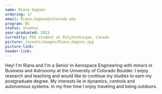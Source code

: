 ```yaml
---
name: Riana Gagnon
ordering: 17
email: Riana.Gagnon@colorado.edu
program: BS
status: alumnus 
year-graduated: 2023 
currently: PhD student at Polytechnique, Canada
picture: /assets/images/Riana_Gagnon.jpg 
picture-link: 
header-link:
---
```


Hey! I'm Riana and I'm a Senior In Aerospace Engineering with minors in Business and Astronomy at the University of Colorado Boulder. I enjoy research and teaching and would like to continue my studies to earn my postgraduate degree. My interests lie in dynamics, controls and autonomous systems. In my free time I enjoy traveling and being outdoors.